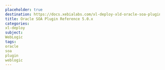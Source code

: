 ```yaml
---
placeholder: true
destination: https://docs.xebialabs.com/xl-deploy-xld-oracle-soa-plugin/5.0.x/oracleSoaPluginManual.html
title: Oracle SOA Plugin Reference 5.0.x
categories:
xl-deploy
subject:
WebLogic
tags:
oracle
soa
plugin
weblogic
---
```

